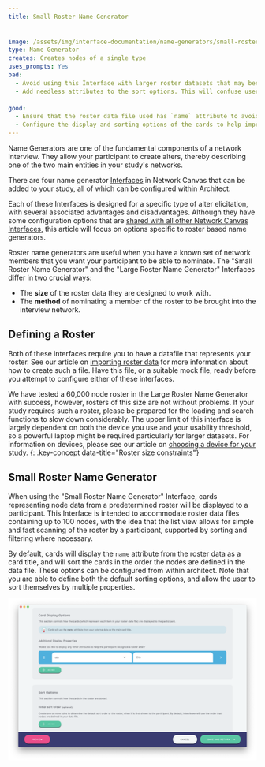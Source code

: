 ```yaml
---
title: Small Roster Name Generator


image: /assets/img/interface-documentation/name-generators/small-roster.png
type: Name Generator
creates: Creates nodes of a single type
uses_prompts: Yes
bad:
  - Avoid using this Interface with larger roster datasets that may benefit from the search function only available in the Large Roster Name Generator Interface.
  - Add needless attributes to the sort options. This will confuse users and may potentially cause display issues on smaller screens. Aim for no more than 3 sortable properties.

good:
  - Ensure that the roster data file used has `name` attribute to avoid seeing "No name variable!" on your cards. See our article on [node labelling](../../reference/node-labelling) for more information on this topic.
  - Configure the display and sorting options of the cards to help improve a participant's ability to locate nodes within the roster. 
---
```


Name Generators are one of the fundamental components of a network interview. They allow your participant to create alters, thereby describing one of the two main entities in your study's networks.

There are four name generator [Interfaces](../_key-concepts/interfaces.md) in Network Canvas that can be added to your study, all of which can be configured within Architect.

Each of these Interfaces is designed for a specific type of alter elicitation, with several associated advantages and disadvantages. Although they have some configuration options that are [shared with all other Network Canvas Interfaces](./shared.md), this article will focus on options specific to roster based name generators.

Roster name generators are useful when you have a known set of network members that you want your participant to be able to nominate. The "Small Roster Name Generator" and the "Large Roster Name Generator" Interfaces differ in two crucial ways:

- The **size** of the roster data they are designed to work with.
- The **method** of nominating a member of the roster to be brought into the interview network.

## Defining a Roster

Both of these interfaces require you to have a datafile that represents your roster. See our article on [importing roster data](../_how-to/importing-roster-data.md) for more information about how to create such a file. Have this file, or a suitable mock file, ready before you attempt to configure either of these interfaces.

We have tested a 60,000 node roster in the Large Roster Name Generator with success, however, rosters of this size are not without problems. If your study requires such a roster, please be prepared for the loading and search functions to slow down considerably. The upper limit of this interface is largely dependent on both the device you use and your usability threshold, so a powerful laptop might be required particularly for larger datasets. For information on devices, please see our article on [choosing a device for your study](../_how-to/choosing-hardware.md).
{: .key-concept data-title="Roster size constraints"}

## Small Roster Name Generator

When using the "Small Roster Name Generator" Interface, cards representing node data from a predetermined roster will be displayed to a participant. This Interface is intended to accommodate roster data files containing up to 100 nodes, with the idea that the list view allows for simple and fast scanning of the roster by a participant, supported by sorting and filtering where necessary.

By default, cards will display the `name` attribute from the roster data as a card title, and will sort the cards in the order the nodes are defined in the data file. These options can be configured from within architect. Note that you are able to define both the default sorting options, and allow the user to sort themselves by multiple properties.

![Image](/assets/img/interface-documentation/name-generators/architect-card.png)
